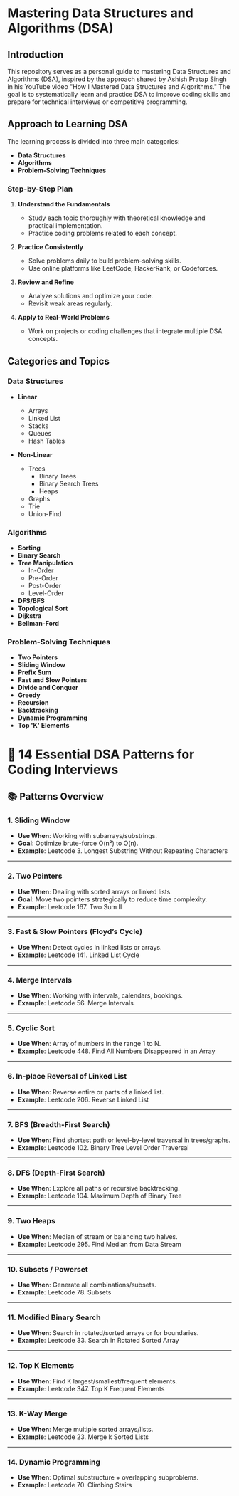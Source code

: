 # Mastering Data Structures and Algorithms (DSA)

## Introduction
This repository serves as a personal guide to mastering Data Structures and Algorithms (DSA), inspired by the approach shared by Ashish Pratap Singh in his YouTube video "How I Mastered Data Structures and Algorithms." The goal is to systematically learn and practice DSA to improve coding skills and prepare for technical interviews or competitive programming.

## Approach to Learning DSA
The learning process is divided into three main categories:
- **Data Structures**
- **Algorithms**
- **Problem-Solving Techniques**

### Step-by-Step Plan
1. **Understand the Fundamentals**
   - Study each topic thoroughly with theoretical knowledge and practical implementation.
   - Practice coding problems related to each concept.

2. **Practice Consistently**
   - Solve problems daily to build problem-solving skills.
   - Use online platforms like LeetCode, HackerRank, or Codeforces.

3. **Review and Refine**
   - Analyze solutions and optimize your code.
   - Revisit weak areas regularly.

4. **Apply to Real-World Problems**
   - Work on projects or coding challenges that integrate multiple DSA concepts.

## Categories and Topics

### Data Structures
- **Linear**
  - Arrays
  - Linked List
  - Stacks
  - Queues
  - Hash Tables

- **Non-Linear**
  - Trees
    - Binary Trees
    - Binary Search Trees
    - Heaps
  - Graphs
  - Trie
  - Union-Find

### Algorithms
- **Sorting**
- **Binary Search**
- **Tree Manipulation**
  - In-Order
  - Pre-Order
  - Post-Order
  - Level-Order
- **DFS/BFS**
- **Topological Sort**
- **Dijkstra**
- **Bellman-Ford**

### Problem-Solving Techniques
- **Two Pointers**
- **Sliding Window**
- **Prefix Sum**
- **Fast and Slow Pointers**
- **Divide and Conquer**
- **Greedy**
- **Recursion**
- **Backtracking**
- **Dynamic Programming**
- **Top 'K' Elements**


# 🧠 14 Essential DSA Patterns for Coding Interviews
## 📚 Patterns Overview

### 1. Sliding Window
- **Use When**: Working with subarrays/substrings.
- **Goal**: Optimize brute-force O(n²) to O(n).
- **Example**: Leetcode 3. Longest Substring Without Repeating Characters

---

### 2. Two Pointers
- **Use When**: Dealing with sorted arrays or linked lists.
- **Goal**: Move two pointers strategically to reduce time complexity.
- **Example**: Leetcode 167. Two Sum II

---

### 3. Fast & Slow Pointers (Floyd’s Cycle)
- **Use When**: Detect cycles in linked lists or arrays.
- **Example**: Leetcode 141. Linked List Cycle

---

### 4. Merge Intervals
- **Use When**: Working with intervals, calendars, bookings.
- **Example**: Leetcode 56. Merge Intervals

---

### 5. Cyclic Sort
- **Use When**: Array of numbers in the range 1 to N.
- **Example**: Leetcode 448. Find All Numbers Disappeared in an Array

---

### 6. In-place Reversal of Linked List
- **Use When**: Reverse entire or parts of a linked list.
- **Example**: Leetcode 206. Reverse Linked List

---

### 7. BFS (Breadth-First Search)
- **Use When**: Find shortest path or level-by-level traversal in trees/graphs.
- **Example**: Leetcode 102. Binary Tree Level Order Traversal

---

### 8. DFS (Depth-First Search)
- **Use When**: Explore all paths or recursive backtracking.
- **Example**: Leetcode 104. Maximum Depth of Binary Tree

---

### 9. Two Heaps
- **Use When**: Median of stream or balancing two halves.
- **Example**: Leetcode 295. Find Median from Data Stream

---

### 10. Subsets / Powerset
- **Use When**: Generate all combinations/subsets.
- **Example**: Leetcode 78. Subsets

---

### 11. Modified Binary Search
- **Use When**: Search in rotated/sorted arrays or for boundaries.
- **Example**: Leetcode 33. Search in Rotated Sorted Array

---

### 12. Top K Elements
- **Use When**: Find K largest/smallest/frequent elements.
- **Example**: Leetcode 347. Top K Frequent Elements

---

### 13. K-Way Merge
- **Use When**: Merge multiple sorted arrays/lists.
- **Example**: Leetcode 23. Merge k Sorted Lists

---

### 14. Dynamic Programming
- **Use When**: Optimal substructure + overlapping subproblems.
- **Example**: Leetcode 70. Climbing Stairs

